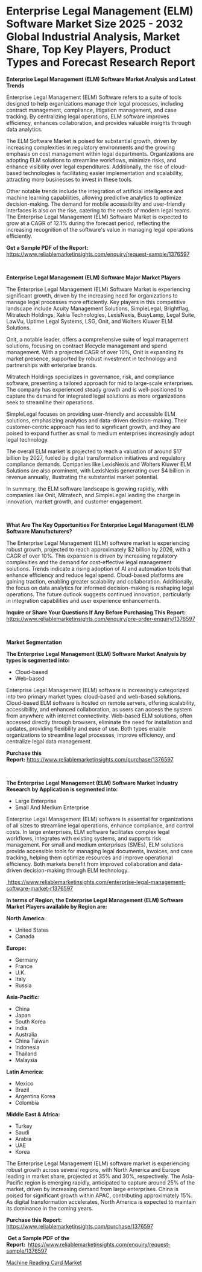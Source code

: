<p><h1>Enterprise Legal Management (ELM) Software Market Size 2025 - 2032 Global Industrial Analysis, Market Share, Top Key Players, Product Types and Forecast Research Report</h1></p><p><strong>Enterprise Legal Management (ELM) Software Market Analysis and Latest Trends</strong></p>
<p><p>Enterprise Legal Management (ELM) Software refers to a suite of tools designed to help organizations manage their legal processes, including contract management, compliance, litigation management, and case tracking. By centralizing legal operations, ELM software improves efficiency, enhances collaboration, and provides valuable insights through data analytics.</p><p>The ELM Software Market is poised for substantial growth, driven by increasing complexities in regulatory environments and the growing emphasis on cost management within legal departments. Organizations are adopting ELM solutions to streamline workflows, minimize risks, and enhance visibility over legal expenditures. Additionally, the rise of cloud-based technologies is facilitating easier implementation and scalability, attracting more businesses to invest in these tools.</p><p>Other notable trends include the integration of artificial intelligence and machine learning capabilities, allowing predictive analytics to optimize decision-making. The demand for mobile accessibility and user-friendly interfaces is also on the rise, catering to the needs of modern legal teams. The Enterprise Legal Management (ELM) Software Market is expected to grow at a CAGR of 12.1% during the forecast period, reflecting the increasing recognition of the software's value in managing legal operations efficiently.</p></p>
<p><strong>Get a Sample PDF of the Report:&nbsp;</strong> <a href="https://www.reliablemarketinsights.com/enquiry/request-sample/1376597?utm_campaign=1994&utm_medium=2&utm_source=Github&utm_content=ia&utm_term=13012025&utm_id=enterprise-legal-management-elm-software">https://www.reliablemarketinsights.com/enquiry/request-sample/1376597</a></p>
<p>&nbsp;</p>
<p><strong>Enterprise Legal Management (ELM) Software Major Market Players</strong></p>
<p><p>The Enterprise Legal Management (ELM) Software Market is experiencing significant growth, driven by the increasing need for organizations to manage legal processes more efficiently. Key players in this competitive landscape include Acuity Management Solutions, SimpleLegal, Brightflag, Mitratech Holdings, Xakia Technologies, LexisNexis, BusyLamp, Legal Suite, LawVu, Uptime Legal Systems, LSG, Onit, and Wolters Kluwer ELM Solutions.</p><p>Onit, a notable leader, offers a comprehensive suite of legal management solutions, focusing on contract lifecycle management and spend management. With a projected CAGR of over 10%, Onit is expanding its market presence, supported by robust investment in technology and partnerships with enterprise brands.</p><p>Mitratech Holdings specializes in governance, risk, and compliance software, presenting a tailored approach for mid to large-scale enterprises. The company has experienced steady growth and is well-positioned to capture the demand for integrated legal solutions as more organizations seek to streamline their operations.</p><p>SimpleLegal focuses on providing user-friendly and accessible ELM solutions, emphasizing analytics and data-driven decision-making. Their customer-centric approach has led to significant growth, and they are poised to expand further as small to medium enterprises increasingly adopt legal technology.</p><p>The overall ELM market is projected to reach a valuation of around $17 billion by 2027, fueled by digital transformation initiatives and regulatory compliance demands. Companies like LexisNexis and Wolters Kluwer ELM Solutions are also prominent, with LexisNexis generating over $4 billion in revenue annually, illustrating the substantial market potential.</p><p>In summary, the ELM software landscape is growing rapidly, with companies like Onit, Mitratech, and SimpleLegal leading the charge in innovation, market growth, and customer engagement.</p></p>
<p>&nbsp;</p>
<p><strong>What Are The Key Opportunities For Enterprise Legal Management (ELM) Software Manufacturers?</strong></p>
<p><p>The Enterprise Legal Management (ELM) software market is experiencing robust growth, projected to reach approximately $2 billion by 2026, with a CAGR of over 10%. This expansion is driven by increasing regulatory complexities and the demand for cost-effective legal management solutions. Trends indicate a rising adoption of AI and automation tools that enhance efficiency and reduce legal spend. Cloud-based platforms are gaining traction, enabling greater scalability and collaboration. Additionally, the focus on data analytics for informed decision-making is reshaping legal operations. The future outlook suggests continued innovation, particularly in integration capabilities and user experience enhancements.</p></p>
<p><strong>Inquire or Share Your Questions If Any Before Purchasing This Report:</strong> <a href="https://www.reliablemarketinsights.com/enquiry/pre-order-enquiry/1376597?utm_campaign=1994&utm_medium=2&utm_source=Github&utm_content=ia&utm_term=13012025&utm_id=enterprise-legal-management-elm-software">https://www.reliablemarketinsights.com/enquiry/pre-order-enquiry/1376597</a></p>
<p>&nbsp;</p>
<p><strong>Market Segmentation</strong></p>
<p><strong>The Enterprise Legal Management (ELM) Software Market Analysis by types is segmented into:</strong></p>
<p><ul><li>Cloud-based</li><li>Web-based</li></ul></p>
<p><p>Enterprise Legal Management (ELM) software is increasingly categorized into two primary market types: cloud-based and web-based solutions. Cloud-based ELM software is hosted on remote servers, offering scalability, accessibility, and enhanced collaboration, as users can access the system from anywhere with internet connectivity. Web-based ELM solutions, often accessed directly through browsers, eliminate the need for installation and updates, providing flexibility and ease of use. Both types enable organizations to streamline legal processes, improve efficiency, and centralize legal data management.</p></p>
<p><strong>Purchase this Report:&nbsp;</strong><a href="https://www.reliablemarketinsights.com/purchase/1376597?utm_campaign=1994&utm_medium=2&utm_source=Github&utm_content=ia&utm_term=13012025&utm_id=enterprise-legal-management-elm-software">https://www.reliablemarketinsights.com/purchase/1376597</a></p>
<p>&nbsp;</p>
<p><strong>The Enterprise Legal Management (ELM) Software Market Industry Research by Application is segmented into:</strong></p>
<p><ul><li>Large Enterprise</li><li>Small And Medium Enterprise</li></ul></p>
<p><p>Enterprise Legal Management (ELM) software is essential for organizations of all sizes to streamline legal operations, enhance compliance, and control costs. In large enterprises, ELM software facilitates complex legal workflows, integrates with existing systems, and supports risk management. For small and medium enterprises (SMEs), ELM solutions provide accessible tools for managing legal documents, invoices, and case tracking, helping them optimize resources and improve operational efficiency. Both markets benefit from improved collaboration and data-driven decision-making through ELM technology.</p></p>
<p><a href="https://www.reliablemarketinsights.com/enterprise-legal-management-software-market-r1376597?utm_campaign=1994&utm_medium=2&utm_source=Github&utm_content=ia&utm_term=13012025&utm_id=enterprise-legal-management-elm-software">&nbsp;https://www.reliablemarketinsights.com/enterprise-legal-management-software-market-r1376597</a></p>
<p><strong>In terms of Region, the Enterprise Legal Management (ELM) Software Market Players available by Region are:</strong></p>
<p>
    <p> <strong> North America: </strong>
        <ul>
            <li>United States</li>
            <li>Canada</li>
        </ul>
        </p> 
    <p> <strong> Europe: </strong>
        <ul>
            <li>Germany</li>
            <li>France</li>
            <li>U.K.</li>
            <li>Italy</li>
            <li>Russia</li>
        </ul>
        </p> 
    <p> <strong> Asia-Pacific: </strong>
        <ul>
            <li>China</li>
            <li>Japan</li>
            <li>South Korea</li>
            <li>India</li>
            <li>Australia</li>
            <li>China Taiwan</li>
            <li>Indonesia</li>
            <li>Thailand</li>
            <li>Malaysia</li>
        </ul>
        </p> 
    <p> <strong> Latin America: </strong>
        <ul>
            <li>Mexico</li>
            <li>Brazil</li>
            <li>Argentina Korea</li>
            <li>Colombia</li>
        </ul>
        </p> 
    <p> <strong> Middle East & Africa: </strong>
        <ul>
            <li>Turkey</li>
            <li>Saudi</li>
            <li>Arabia</li>
            <li>UAE</li>
            <li>Korea</li>
        </ul>
    </p>
    </p>
<p><p>The Enterprise Legal Management (ELM) software market is experiencing robust growth across several regions, with North America and Europe leading in market share, projected at 35% and 30%, respectively. The Asia-Pacific region is emerging rapidly, anticipated to capture around 25% of the market, driven by increasing demand from large enterprises. China is poised for significant growth within APAC, contributing approximately 15%. As digital transformation accelerates, North America is expected to maintain its dominance in the coming years.</p></p>
<p><strong>Purchase this Report: </strong><a href="https://www.reliablemarketinsights.com/purchase/1376597?utm_campaign=1994&utm_medium=2&utm_source=Github&utm_content=ia&utm_term=13012025&utm_id=enterprise-legal-management-elm-software">https://www.reliablemarketinsights.com/purchase/1376597</a></p>
<p>&nbsp;<strong>Get a Sample PDF of the Report:&nbsp;&nbsp;</strong><a href="https://www.reliablemarketinsights.com/enquiry/request-sample/1376597?utm_campaign=1994&utm_medium=2&utm_source=Github&utm_content=ia&utm_term=13012025&utm_id=enterprise-legal-management-elm-software">https://www.reliablemarketinsights.com/enquiry/request-sample/1376597</a></p>
<p><strong></strong></p>
<p><p><a href="https://github.com/rahu1506/Market-Research-Report-List-6/blob/main/machine-reading-card-market.md?utm_campaign=1994&utm_medium=2&utm_source=Github&utm_content=ia&utm_term=13012025&utm_id=enterprise-legal-management-elm-software">Machine Reading Card Market</a></p></p>